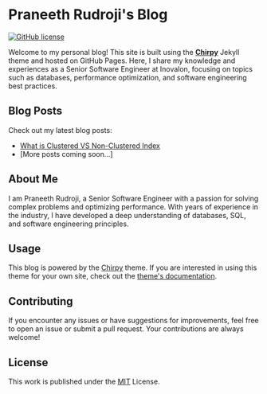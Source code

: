 # Praneeth Rudroji's Blog

[![GitHub license](https://img.shields.io/github/license/praneethrudroji/praneethrudroji.github.io.svg?color=blue)][mit]

Welcome to my personal blog! This site is built using the [**Chirpy**][chirpy] Jekyll theme and hosted on GitHub Pages. Here, I share my knowledge and experiences as a Senior Software Engineer at Inovalon, focusing on topics such as databases, performance optimization, and software engineering best practices.

## Blog Posts

Check out my latest blog posts:

- [What is Clustered VS Non-Clustered Index](https://praneethrudroji.github.io/2025/03/22/what-is-clustered-vs-non-clustered-index.html)
- [More posts coming soon...]

## About Me

I am Praneeth Rudroji, a Senior Software Engineer with a passion for solving complex problems and optimizing performance. With years of experience in the industry, I have developed a deep understanding of databases, SQL, and software engineering principles.

## Usage

This blog is powered by the [Chirpy](https://github.com/cotes2020/jekyll-theme-chirpy) theme. If you are interested in using this theme for your own site, check out the [theme's documentation](https://github.com/cotes2020/jekyll-theme-chirpy/wiki).

## Contributing

If you encounter any issues or have suggestions for improvements, feel free to open an issue or submit a pull request. Your contributions are always welcome!

## License

This work is published under the [MIT][mit] License.

[chirpy]: https://github.com/cotes2020/jekyll-theme-chirpy/
[mit]: https://github.com/praneethrudroji/praneethrudroji.github.io/blob/master/LICENSE
